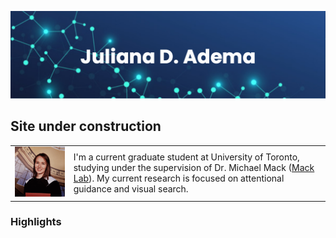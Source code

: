 ![bannerpng](/pics/banner.png)   

## Site under construction  

| | |
|-|-|
| <img src="https://github.com/j-adema/j-adema.github.io/blob/master/pics/avtr.jpg" width="300">        |  I'm a current graduate student at University of Toronto, studying under the supervision of Dr. Michael Mack ([Mack Lab](http://macklab.utoronto.ca/)). My current research is focused on attentional guidance and visual search. |


### Highlights
